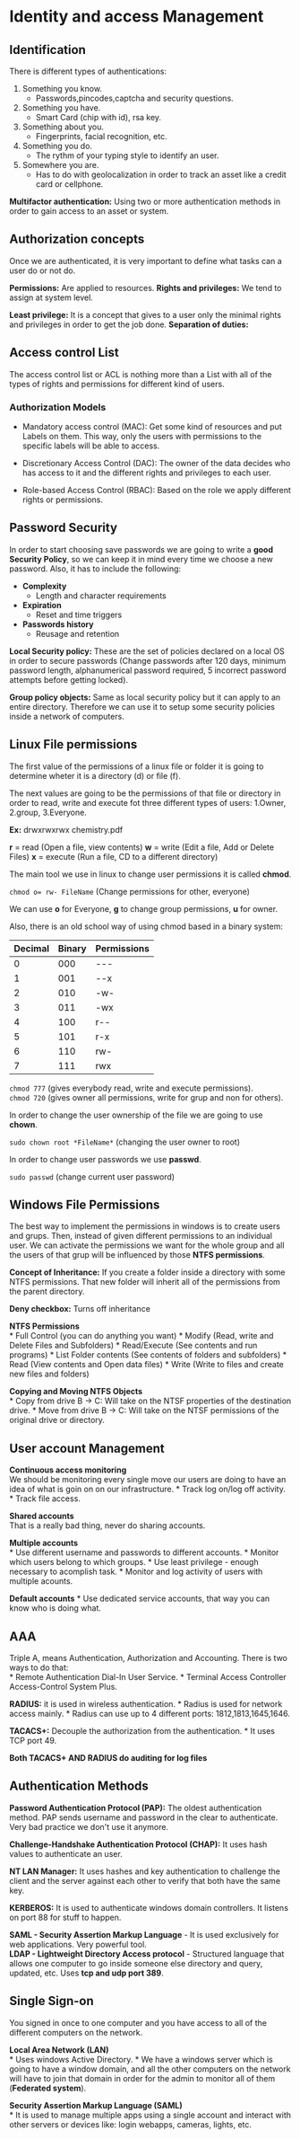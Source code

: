 # Identity and access Management

## Identification
There is different types of authentications:
1. Something you know.
	* Passwords,pincodes,captcha and security questions.  
2. Something you have.
	* Smart Card (chip with id), rsa key.
3. Something about you.
	* Fingerprints, facial recognition, etc.
4. Something you do.
	* The rythm of your typing style to identify an user.
5. Somewhere you are.
	*  Has to do with geolocalization in order to track an asset like a credit card or cellphone.

**Multifactor authentication:** Using two or more authentication methods in order to gain access to an asset or system.

## Authorization concepts
Once we are authenticated, it is very important to define what tasks can a user do or not do.

**Permissions:** Are applied to resources.
**Rights and privileges:** We tend to assign at system level.

**Least privilege:** It is a concept that gives to a user only the minimal rights and privileges in order to get the job done.
**Separation of duties:**

## Access control List
The access control list or ACL is nothing more than a List with all of the types of rights and permissions for different kind of users.  

### Authorization Models
* Mandatory access control (MAC): Get some kind of resources and put Labels on them. This way, only the users with permissions to the specific labels will be able to access.

* Discretionary Access Control (DAC): The owner of the data decides who has access to it and the different rights and privileges to each user.

* Role-based Access Control (RBAC): Based on the role we apply different rights or permissions.

## Password Security
In order to start choosing save passwords we are going to write a **good Security Policy**, so we can keep it in mind every time we choose a new password. Also, it has to include the following: 

* **Complexity**
	* Length and character requirements
* **Expiration**
	* Reset and time triggers
* **Passwords history**
	* Reusage and retention

**Local Security policy:** These are the set of policies declared on a local OS in order to secure passwords (Change passwords after 120 days, minimum password length, alphanumerical password required, 5 incorrect password attempts before getting locked).

**Group policy objects:** Same as local security policy but it can apply to an entire directory. Therefore we can use it to setup some security policies inside a network of computers.

## Linux File permissions
The first value of the permissions of a linux file or folder it is going to determine wheter it is a directory (d) or file (f).  

The next values are going to be the permissions of that file or directory in order to read, write and execute fot three different types of users: 1.Owner, 2.group, 3.Everyone.

**Ex:** drwxrwxrwx chemistry.pdf

**r** = read (Open a file, view contents)
**w** = write (Edit a file, Add or Delete Files)
**x** = execute (Run a file, CD to a different directory)

The main tool we use in linux to change user permissions it is called **chmod**.

`chmod o= rw- FileName` (Change permissions for other, everyone)

We can use **o** for Everyone, **g** to change group permissions, **u** for owner.

Also, there is an old school way of using chmod based in a binary system:

Decimal | Binary | Permissions
--- | --- | ---
0 | 000 | ---
1 | 001 | --x
2 | 010 | -w-
3 | 011 | -wx
4 | 100 | r--
5 | 101 | r-x
6 | 110 | rw-
7 | 111 | rwx


`chmod 777` (gives everybody read, write and execute permissions).  
`chmod 720` (gives owner all permissions, write for grup and non for others).

In order to change the user ownership of the file we are going to use **chown**.

`sudo chown root *FileName*` (changing the user owner to root)

In order to change user passwords we use **passwd**.

`sudo passwd` (change current user password)

## Windows File Permissions
The best way to implement the permissions in windows is to create users and grups. Then, instead of given different permissions to an individual user. We can activate the permissions we want for the whole group and all the users of that grup will be influenced by those **NTFS permissions**.  

**Concept of Inheritance:** If you create a folder inside a directory with some NTFS permissions. That new folder will inherit all of the permissions from the parent directory.  

**Deny checkbox:** Turns off inheritance  

**NTFS Permissions**  
	* Full Control (you can do anything you want)
	* Modify (Read, write and Delete Files and Subfolders)
	* Read/Execute (See contents and run programs)
	* List Folder contents (See contents of folders and subfolders)
	* Read (View contents and Open data files)
	* Write (Write to files and create new files and folders)

**Copying and Moving NTFS Objects**  
	* Copy from drive B -> C: Will take on the NTSF properties of the destination drive.
	* Move from drive B -> C: Will take on the NTSF permissions of the original drive or directory.

## User account Management
**Continuous access monitoring**    
We should be monitoring every single move our users are doing to have an idea of what is goin on on our infrastructure.
	* Track log on/log off activity.
	* Track file access.

**Shared accounts**  
That is a really bad thing, never do sharing accounts.  

**Multiple accounts**  
	* Use different username and passwords to different accounts.
	* Monitor which users belong to which groups.
	* Use least privilege - enough necessary to acomplish task.
	* Monitor and log activity of users with multiple acounts.  

**Default accounts**
	* Use dedicated service accounts, that way you can know who is doing what.

## AAA
Triple A, means Authentication, Authorization and Accounting. There is two ways to do that:  
	* Remote Authentication Dial-In User Service.
	* Terminal Access Controller Access-Control System Plus.  

**RADIUS:** it is used in wireless authentication.
	* Radius is used for network access mainly.
	* Radius can use up to 4 different ports: 1812,1813,1645,1646.  

**TACACS+:** Decouple the authorization from the authentication.
	* It uses TCP port 49.

**Both TACACS+ AND RADIUS do auditing for log files**

## Authentication Methods

**Password Authentication Protocol (PAP):** The oldest authentication method. PAP sends username and password in the clear to authenticate. Very bad practice we don't use it anymore.  

**Challenge-Handshake Authentication Protocol (CHAP):** It uses hash values to authenticate an user.  

**NT LAN Manager:** It uses hashes and key authentication to challenge the client and the server against each other to verify that both have the same key.

**KERBEROS:** It is used to authenticate windows domain controllers. It listens on port 88 for stuff to happen.  

**SAML - Security Assertion Markup Language** - It is used exclusively for web applications. Very powerful tool.  
**LDAP - Lightweight Directory Access protocol** - Structured language that allows one computer to go inside someone else directory and query, updated, etc. Uses **tcp and udp port 389**.  

## Single Sign-on
You signed in once to one computer and you have access to all of the different computers on the network.  

**Local Area Network (LAN)**  
	* Uses windows Active Directory.
	* We have a windows server which is going to have a window domain, and all the other computers on the network will have to join that domain in order for the admin to monitor all of them (**Federated system**).  

**Security Assertion Markup Language (SAML)**  
	* It is used to manage multiple apps using a single account and interact with other servers or devices like: login webapps, cameras, lights, etc.

